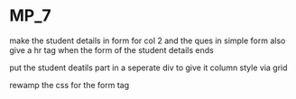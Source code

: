 # MP_7

make the student details in form for col 2
 and the ques in simple form
 also give a hr tag when the form of the student details ends 

 put the student deatils part in a seperate div to give it column style via grid

 rewamp the css for the form tag 